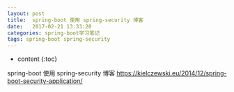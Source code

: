 ```yaml
---
layout: post
title:  spring-boot 使用 spring-security 博客
date:   2017-02-21 13:33:20
categories: spring-boot学习笔记
tags: spring-boot spring-security
---
```


* content
{:toc}

spring-boot 使用 spring-security 博客 https://kielczewski.eu/2014/12/spring-boot-security-application/

